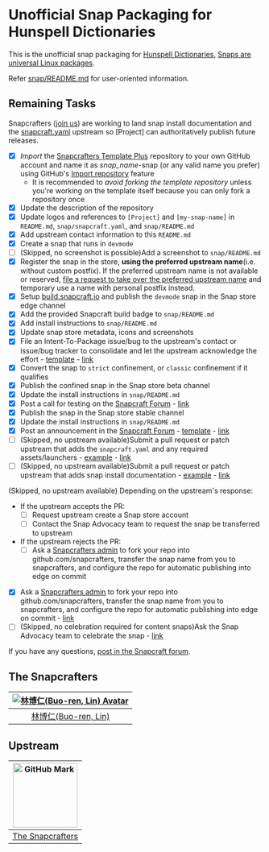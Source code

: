 # Unofficial Snap Packaging for Hunspell Dictionaries
This is the unofficial snap packaging for [Hunspell Dictionaries](https://wiki.documentfoundation.org/Language_support_of_LibreOffice), [Snaps are universal Linux packages](https://snapcraft.io).

Refer [snap/README.md](snap/README.md) for user-oriented information.

## Remaining Tasks
Snapcrafters ([join us](https://forum.snapcraft.io/t/join-snapcrafters/1325)) are working to land snap install documentation and the [snapcraft.yaml](https://github.com/Lin-Buo-Ren/snapcrafters-template-plus/blob/master/snap/snapcraft.yaml) upstream so [Project] can authoritatively publish future releases.

- [x] *Import* the [Snapcrafters Template Plus](https://github.com/Lin-Buo-Ren/snapcrafters-template-plus) repository to your own GitHub account and name it as _snap_name_-snap (or any valid name you prefer) using GitHub's [Import repository](https://github.com/new/import) feature
  - It is recommended to *avoid forking the template repository* unless you're working on the template itself because you can only fork a repository once
- [x] Update the description of the repository
- [x] Update logos and references to `[Project]` and `[my-snap-name]` in `README.md`, `snap/snapcraft.yaml`, and `snap/README.md`
- [x] Add upstream contact information to this `README.md`
- [x] Create a snap that runs in `devmode`
- [ ] (Skipped, no screenshot is possible)Add a screenshot to `snap/README.md`
- [x] Register the snap in the store, **using the preferred upstream name**(i.e. without custom postfix).  If the preferred upstream name is not available or reserved, [file a request to take over the preferred upstream name](https://dashboard.snapcraft.io/register-snap) and temporary use a name with personal postfix instead.
- [x] Setup [build.snapcraft.io](https://build.snapcraft.io) and publish the `devmode` snap in the Snap store edge channel
- [x] Add the provided Snapcraft build badge to `snap/README.md`
- [x] Add install instructions to `snap/README.md`
- [x] Update snap store metadata, icons and screenshots
- [x] File an Intent-To-Package issue/bug to the upstream's contact or issue/bug tracker to consolidate and let the upstream acknowledge the effort - [template](https://github.com/Lin-Buo-Ren/snapcrafters-template-plus/wiki/Intent-To-Package-Template) - [link](https://forum.snapcraft.io/t/intent-to-package-hunspell-dictionaries-content-snap/7154)
- [x] Convert the snap to `strict` confinement, or `classic` confinement if it qualifies
- [x] Publish the confined snap in the Snap store beta channel
- [x] Update the install instructions in `snap/README.md`
- [x] Post a call for testing on the [Snapcraft Forum](https://forum.snapcraft.io) - [link](https://forum.snapcraft.io/t/call-for-testing-the-hunspell-dictionaries-content-snap/7155)
- [x] Publish the snap in the Snap store stable channel
- [x] Update the install instructions in `snap/README.md`
- [x] Post an announcement in the [Snapcraft Forum](https://forum.snapcraft.io) - [template](https://github.com/Lin-Buo-Ren/snapcrafters-template-plus/wiki/Release-Announcement-Template) - [link](https://forum.snapcraft.io/t/the-hunspell-dictionaries-content-snap/7160)
- [ ] (Skipped, no upstream available)Submit a pull request or patch upstream that adds the `snapcraft.yaml` and any required assets/launchers - [example](https://github.com/htacg/tidy-html5/pull/749) - [link]()
- [ ] (Skipped, no upstream available)Submit a pull request or patch upstream that adds snap install documentation - [example](https://github.com/htacg/html-tidy.org/pull/11) - [link]()

(Skipped, no upstream available) Depending on the upstream's response:

- If the upstream accepts the PR:
    - [ ] Request upstream create a Snap store account
    - [ ] Contact the Snap Advocacy team to request the snap be transferred to upstream
- If the upstream rejects the PR:
    - [ ] Ask a [Snapcrafters admin](https://github.com/orgs/snapcrafters/people?query=%20role%3Aowner) to fork your repo into github.com/snapcrafters, transfer the snap name from you to snapcrafters, and configure the repo for automatic publishing into edge on commit

* [x] Ask a [Snapcrafters admin](https://github.com/orgs/snapcrafters/people?query=%20role%3Aowner) to fork your repo into github.com/snapcrafters, transfer the snap name from you to snapcrafters, and configure the repo for automatic publishing into edge on commit - [link](https://forum.snapcraft.io/t/pleaes-transfer-hunspell-dictionaries-to-snapcrafters/7166)
* [ ] (Skipped, no celebration required for content snaps)Ask the Snap Advocacy team to celebrate the snap - [link]()

If you have any questions, [post in the Snapcraft forum](https://forum.snapcraft.io).

## The Snapcrafters
| [![林博仁(Buo-ren, Lin) Avatar](http://gravatar.com/avatar/66a5b84972e73e895d5d68d48b1e1e21/?s=128)](https://github.com/Lin-Buo-Ren) |
| :----------------------------------------------------------: |
|          [林博仁(Buo-ren, Lin)](https://github.com/Lin-Buo-Ren)           |

## Upstream
| <a href='https://github.com/snapcrafters'><img src='https://assets-cdn.github.com/images/modules/logos_page/GitHub-Mark.png' alt='GitHub Mark' style='height: 128px' height='128px' /></a> |
| :----------------------------------------------------------: |
| [The Snapcrafters](https://github.com/snapcrafters) |
